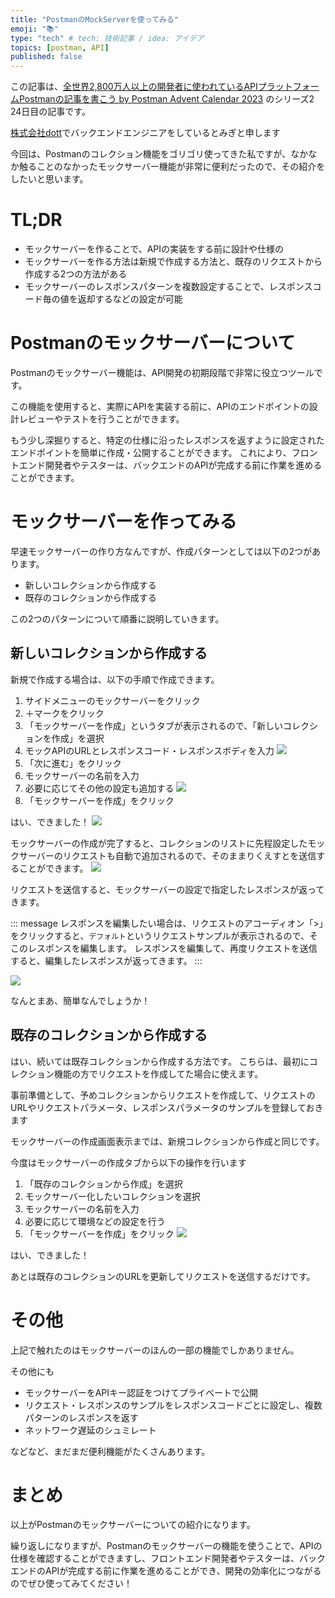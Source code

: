 ```yaml
---
title: "PostmanのMockServerを使ってみる"
emoji: "📚"
type: "tech" # tech: 技術記事 / idea: アイデア
topics: [postman, API]
published: false
---
```


この記事は、[全世界2,800万人以上の開発者に使われているAPIプラットフォームPostmanの記事を書こう by Postman Advent Calendar 2023](https://qiita.com/advent-calendar/2023/postman) のシリーズ2 24日目の記事です。

[株式会社dott](https://thedott.io/)でバックエンドエンジニアをしているとみぎと申します

今回は、Postmanのコレクション機能をゴリゴリ使ってきた私ですが、なかなか触ることのなかったモックサーバー機能が非常に便利だったので、その紹介をしたいと思います。

# TL;DR

* モックサーバーを作ることで、APIの実装をする前に設計や仕様の
* モックサーバーを作る方法は新規で作成する方法と、既存のリクエストから作成する2つの方法がある
* モックサーバーのレスポンスパターンを複数設定することで、レスポンスコード毎の値を返却するなどの設定が可能


# Postmanのモックサーバーについて

Postmanのモックサーバー機能は、API開発の初期段階で非常に役立つツールです。

この機能を使用すると、実際にAPIを実装する前に、APIのエンドポイントの設計レビューやテストを行うことができます。

もう少し深掘りすると、特定の仕様に沿ったレスポンスを返すように設定されたエンドポイントを簡単に作成・公開することができます。
これにより、フロントエンド開発者やテスターは、バックエンドのAPIが完成する前に作業を進めることができます。

# モックサーバーを作ってみる

早速モックサーバーの作り方なんですが、作成パターンとしては以下の2つがあります。

* 新しいコレクションから作成する
* 既存のコレクションから作成する

この2つのパターンについて順番に説明していきます。


## 新しいコレクションから作成する

新規で作成する場合は、以下の手順で作成できます。

1. サイドメニューのモックサーバーをクリック
2. ＋マークをクリック
3. 「モックサーバーを作成」というタブが表示されるので、「新しいコレクションを作成」を選択
4. モックAPIのURLとレスポンスコード・レスポンスボディを入力
    ![](https://storage.googleapis.com/zenn-user-upload/b14a065824f3-20231223.gif)
5. 「次に進む」をクリック
6. モックサーバーの名前を入力
7. 必要に応じてその他の設定も追加する
![](https://storage.googleapis.com/zenn-user-upload/9fe5e045a017-20231223.png)
1. 「モックサーバーを作成」をクリック

はい、できました！
![](https://storage.googleapis.com/zenn-user-upload/ae96d7ae52d9-20231223.png)

モックサーバーの作成が完了すると、コレクションのリストに先程設定したモックサーバーのリクエストも自動で追加されるので、そのままりくえすとを送信することができます。
![](https://storage.googleapis.com/zenn-user-upload/b78a42e6125f-20231223.png)


リクエストを送信すると、モックサーバーの設定で指定したレスポンスが返ってきます。

::: message
レスポンスを編集したい場合は、リクエストのアコーディオン「>」をクリックすると、`デフォルト`というリクエストサンプルが表示されるので、そこのレスポンスを編集します。
レスポンスを編集して、再度リクエストを送信すると、編集したレスポンスが返ってきます。
:::

![](https://storage.googleapis.com/zenn-user-upload/1feaeb342eee-20231223.gif)

なんとまあ、簡単なんでしょうか！


## 既存のコレクションから作成する

はい、続いては既存コレクションから作成する方法です。
こちらは、最初にコレクション機能の方でリクエストを作成してた場合に使えます。


事前準備として、予めコレクションからリクエストを作成して、リクエストのURLやリクエストパラメータ、レスポンスパラメータのサンプルを登録しておきます


モックサーバーの作成画面表示までは、新規コレクションから作成と同じです。

今度はモックサーバーの作成タブから以下の操作を行います

1. 「既存のコレクションから作成」を選択
2. モックサーバー化したいコレクションを選択
3. モックサーバーの名前を入力
4. 必要に応じて環境などの設定を行う
5. 「モックサーバーを作成」をクリック
   ![](https://storage.googleapis.com/zenn-user-upload/188749af6009-20231223.gif)

はい、できました！

あとは既存のコレクションのURLを更新してリクエストを送信するだけです。


# その他
上記で触れたのはモックサーバーのほんの一部の機能でしかありません。

その他にも

* モックサーバーをAPIキー認証をつけてプライベートで公開
* リクエスト・レスポンスのサンプルをレスポンスコードごとに設定し、複数パターンのレスポンスを返す
* ネットワーク遅延のシュミレート

などなど、まだまだ便利機能がたくさんあります。

# まとめ

以上がPostmanのモックサーバーについての紹介になります。

繰り返しになりますが、Postmanのモックサーバーの機能を使うことで、APIの仕様を確認することができますし、フロントエンド開発者やテスターは、バックエンドのAPIが完成する前に作業を進めることができ、開発の効率化につながるのでぜひ使ってみてください！